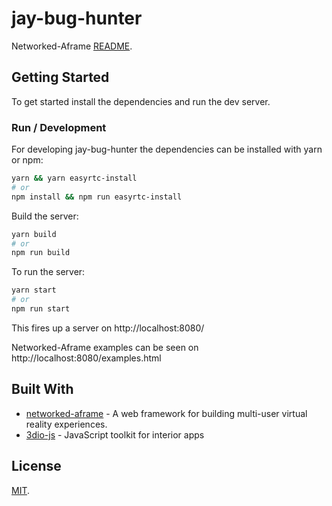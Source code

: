 # jay-bug-hunter

Networked-Aframe [README](NETWORKED-A-FRAME.md).

## Getting Started

To get started install the dependencies and run the dev server.

### Run / Development

For developing jay-bug-hunter the dependencies can be installed with yarn or npm:

```bash
yarn && yarn easyrtc-install
# or 
npm install && npm run easyrtc-install
```

Build the server:

```bash
yarn build
# or 
npm run build
```

To run the server:

```bash
yarn start
# or 
npm run start
```

This fires up a server on http://localhost:8080/

Networked-Aframe examples can be seen on http://localhost:8080/examples.html

## Built With
* [networked-aframe](https://github.com/networked-aframe/networked-aframe) - A web framework for building multi-user virtual reality experiences.
* [3dio-js](https://github.com/archilogic-com/3dio-js) - JavaScript toolkit for interior apps

## License

[MIT](LICENSE).
